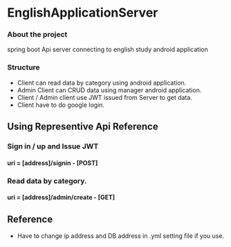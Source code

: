 # EnglishApplicationServer         
            
               
### About the project  
spring boot  Api server connecting to english study android application   
### Structure   
- Client can read data by category using android application.
- Admin Client can CRUD data using manager android application.
- Client / Admin client use JWT issued from Server to get data.
- Client have to do google login.   


## Using Representive Api Reference   

### Sign in / up and Issue JWT   
#### uri = [address]/signin - [POST]   

### Read data by category.   
#### uri = [address]/admin/create - [GET]   


## Reference   
- Have to change ip address and DB address in .yml setting file if you use.
